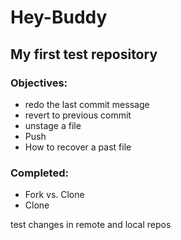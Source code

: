 Hey-Buddy
=========
My first test repository
------------------------
### Objectives:
* redo the last commit message   
* revert to previous commit
* unstage a file   
* Push   
* How to recover a past file

### Completed:
* Fork vs. Clone
* Clone   


test changes in remote and local repos
